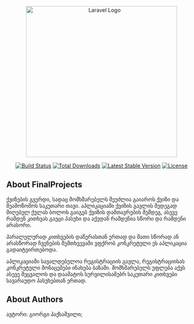 <p align="center"><a href="https://laravel.com" target="_blank"><img src="https://raw.githubusercontent.com/laravel/art/master/logo-lockup/5%20SVG/2%20CMYK/1%20Full%20Color/laravel-logolockup-cmyk-red.svg" width="400" alt="Laravel Logo"></a></p>

<p align="center">
<a href="https://github.com/laravel/framework/actions"><img src="https://github.com/laravel/framework/workflows/tests/badge.svg" alt="Build Status"></a>
<a href="https://packagist.org/packages/laravel/framework"><img src="https://img.shields.io/packagist/dt/laravel/framework" alt="Total Downloads"></a>
<a href="https://packagist.org/packages/laravel/framework"><img src="https://img.shields.io/packagist/v/laravel/framework" alt="Latest Stable Version"></a>
<a href="https://packagist.org/packages/laravel/framework"><img src="https://img.shields.io/packagist/l/laravel/framework" alt="License"></a>
</p>

## About FinalProjects

ქვიზების გვერდი, სადაც მომხმარებელს შეუძლია გაიაროს ქვიზი და შეამოწომოს საკუთარი თავი.
აპლიკაციაში ქვიზის გავლის შედეგად მიღებულ ქულას ბოლოს გაიგებ ქვიზის დამთავრების შემდეგ, ასევე რამდენ კითხვას გაეცი პასუხი და აქედან რამდენია სწორი და რამდენი არასორი.

პარალელურად კითხვების დაწერასთან ერთად და მათი სწორად ან არასწორად ჩვენების შემთხვევაში  ვფქრობ კონკრეტული ეს აპლიკაცია გადაიტვირთებოდა.

აპლიკაციაში სავალდებულოა რეგისტრაციის გავლა, რეგისტრაციისას კონკრეტული მონაცემები ინახება ბაზაში. 
მომხმარებელს უფლება აქვს ასევე შეცვალოს და დაამატოს სურვილისამებრ საკუთარი კითხვები სავარაუდო პასუხებთან ერთად.


## About Authors

ავტორი: გიორგი პაქსაშვილი;

